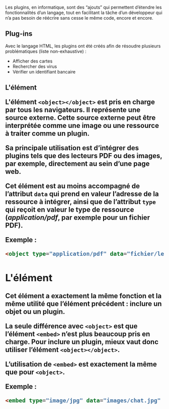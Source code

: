 Les plugins, en informatique, sont des “ajouts” qui permettent d’étendre les fonctionnalités d’un langage, tout en facilitant la tâche d’un développeur qui n’a pas besoin de réécrire sans cesse le même code, encore et encore.

## Plug-ins

Avec le langage HTML, les plugins ont été créés afin de résoudre plusieurs problématiques (liste non-exhaustive) :

- Afficher des cartes
- Rechercher des virus
- Vérifier un identifiant bancaire

## L'élément <object>

L'élément ```<object></object>``` est pris en charge par tous les navigateurs. Il représente une source externe. Cette source externe peut être interprétée comme une image ou une ressource à traiter comme un plugin.

Sa principale utilisation est d’intégrer des plugins tels que des lecteurs PDF ou des images, par exemple, directement au sein d’une page web.

Cet élément est au moins accompagné de l’attribut ```data``` qui prend en valeur l’adresse de la ressource à intégrer, ainsi que de l’attribut ```type``` qui reçoit en valeur le type de ressource (*application/pdf*, par exemple pour un fichier PDF).

Exemple :

``` html
<object type="application/pdf" data="fichier/lecteur.pdf"></object>
```

## L'élément <embed>

Cet élément a exactement la même fonction et la même utilité que l’élément précédent : inclure un objet ou un plugin. 

La seule différence avec ```<object>``` est que l’élément ```<embed>``` n’est plus beaucoup pris en charge. Pour inclure un plugin, mieux vaut donc utiliser l’élément ```<object></object>```.

L’utilisation de ```<embed>``` est exactement la même que pour ```<object>```.

Exemple :

``` html
<embed type="image/jpg" data="images/chat.jpg" />
```